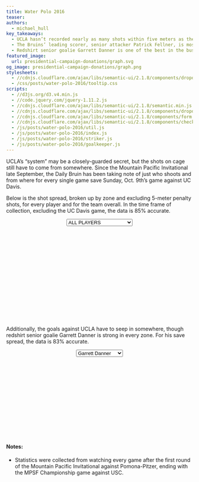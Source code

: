 ```yaml
---
title: Water Polo 2016
teaser:
authors:
  - michael_hull
key_takeaways:
  - UCLA hasn’t recorded nearly as many shots within five meters as they have outside the foul line, so improving their shot percentage from outside 5 meters will be key for a third straight title run this weekend.
  - The Bruins’ leading scorer, senior attacker Patrick Fellner, is most dangerous from close on the left side of the cage. He’s got one of the strongest shots in the pool that goalies can’t react to fast enough when he's up close.
  - Redshirt senior goalie Garrett Danner is one of the best in the business. He’s showed up big time in the past two national championship tournaments, and this year he’s a brick wall in nearly all corners of the cage.
featured_image:
  url: presidential-campaign-donations/graph.svg
og_image: presidential-campaign-donations/graph.png
stylesheets:
  - //cdnjs.cloudflare.com/ajax/libs/semantic-ui/2.1.8/components/dropdown.min.css
  - /css/posts/water-polo-2016/tooltip.css
scripts:
  - //d3js.org/d3.v4.min.js
  - //code.jquery.com/jquery-1.11.2.js
  - //cdnjs.cloudflare.com/ajax/libs/semantic-ui/2.1.8/semantic.min.js
  - //cdnjs.cloudflare.com/ajax/libs/semantic-ui/2.1.8/components/dropdown.min.js
  - //cdnjs.cloudflare.com/ajax/libs/semantic-ui/2.1.8/components/form.min.js
  - //cdnjs.cloudflare.com/ajax/libs/semantic-ui/2.1.8/components/checkbox.min.js
  - /js/posts/water-polo-2016/util.js
  - /js/posts/water-polo-2016/index.js
  - /js/posts/water-polo-2016/striker.js
  - /js/posts/water-polo-2016/goalkeeper.js
---
```

UCLA’s “system” may be a closely-guarded secret, but the shots on cage still have to come from somewhere. Since the Mountain Pacific Invitational late September, the Daily Bruin has been taking note of just who shoots and from where for every single game save Sunday, Oct. 9th’s game against UC Davis.

Below is the shot spread, broken up by zone and excluding 5-meter penalty shots, for every player and for the team overall. In the time frame of collection, excluding the UC Davis game, the data is 85% accurate.

<div id='striker-chart-wrapper'>
    <select class="ui dropdown" id='strikerDropdown' style='margin: 0 auto; display: flex'>
      <option value='20'>ALL PLAYERS</option>
      <option value='0'>2 - Chancellor Ramirez</option>
      <option value='1'>3 - Alec Zwaneveld</option>
      <option value='2'>4 - Jack Grover</option>
      <option value='3'>5 - Ryder Roberts</option>
      <option value='4'>6 - Joey Fuentes</option>
      <option value='5'>8 - James Robinson</option>
      <option value='6'>9 - Gordon Marshall</option>
      <option value='7'>10 - David Stiling</option>
      <option value='8'>11 - Alex Roelse</option>
      <option value='9'>12 - Matt Farmer</option>
      <option value='10'>14 - Jake Simpson</option>
      <option value='11'>15 - Warren Snyder</option>
      <option value='12'>17 - James Vlachonassios</option>
      <option value='13'>18 - Patrick Woepse</option>
      <option value='14'>19 - Max Irving</option>
      <option value='15'>20 - Austin Rone</option>
      <option value='16'>23 - Patrick Fellner</option>
      <option value='17'>24 - Kent Inoue</option>
      <option value='18'>25 - Eric Goldenberg</option>
      <option value='19'>26 - Raphael Raede</option>
    </select>
    <svg style='display: block; margin: 1em auto; height: 240px; width: 600px;' id="striker-chart"></svg>
</div>

Additionally, the goals against UCLA have to seep in somewhere, though redshirt senior goalie Garrett Danner is strong in every zone. For his save spread, the data is 83% accurate.
<div id='goalkeeper-chart-wrapper'>
    <select class="ui dropdown" id='goalkeeperDropdown' style='margin: 0 auto; display: flex'>
        <option value='0'>Garrett Danner</option>
        <option value='1'>Aleksander Ruzic</option>
    </select>
    <svg style='display: block; margin: 1em auto; height: 200px; width: auto;' id='goalkeeper-chart'></svg>
</div>

#### Notes:
- Statistics were collected from watching every game after the first round of the Mountain Pacific Invitational against Pomona-Pitzer, ending with the MPSF Championship game against USC.
